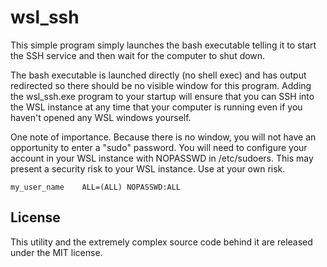 # wsl_ssh
This simple program simply launches the bash executable telling it to start the SSH service and then wait for the computer to shut down.

The bash executable is launched directly (no shell exec) and has output redirected so there should be no visible window for this program.
Adding the wsl_ssh.exe program to your startup will ensure that you can SSH into the WSL instance at any time that your computer is running
even if you haven't opened any WSL windows yourself.

One note of importance.  Because there is no window, you will not have an opportunity to enter a "sudo" password.  You will need to configure your account in your WSL instance with NOPASSWD in /etc/sudoers.  This may present a security risk to your WSL instance.  Use at your own risk.

`my_user_name    ALL=(ALL) NOPASSWD:ALL`

## License
This utility and the extremely complex source code behind it are released under the MIT license.
